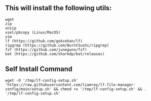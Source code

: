 ## This will install the following utils:

```
wget
zip
unzip
xsel/pbcopy (Linux/MacOS)
vim
lf (https://github.com/gokcehan/lf)
ripgrep (https://github.com/BurntSushi/ripgrep)
fzf (https://github.com/junegunn/fzf)
bat (https://github.com/sharkdp/bat/releases)
```

## Self Install Command


```
wget -O '/tmp/lf-config-setup.sh' 'https://raw.githubusercontent.com/liamray/lf-file-manager-config/main/setup.sh' && chmod +x '/tmp/lf-config-setup.sh' && . '/tmp/lf-config-setup.sh'
```
